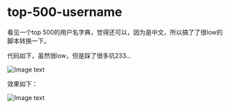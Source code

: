 # top-500-username
看见一个top 500的用户名字典，觉得还可以，因为是中文，所以搞了了很low的脚本转换一下。

代码如下，虽然很low，但是踩了很多坑233...

![Image text](https://github.com/rakjong/top-500-username/blob/master/images/daima.png)

效果如下：

![Image text](https://github.com/rakjong/top-500-username/blob/master/images/xiaoguo.png)

